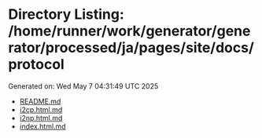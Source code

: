 # Directory Listing: /home/runner/work/generator/generator/processed/ja/pages/site/docs/protocol
Generated on: Wed May  7 04:31:49 UTC 2025

- [README.md](README.md)
- [i2cp.html.md](i2cp.html.md)
- [i2np.html.md](i2np.html.md)
- [index.html.md](index.html.md)
